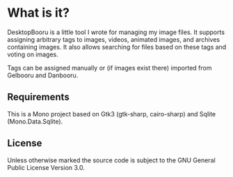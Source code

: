 # What is it?

DesktopBooru is a little tool I wrote for managing my image files. It supports assigning arbitrary tags to images, videos, animated images, and archives containing images. It also allows searching for files based on these tags and voting on images.

Tags can be assigned manually or (if images exist there) imported from Gelbooru and Danbooru.

## Requirements

This is a Mono project based on Gtk3 (gtk-sharp, cairo-sharp) and Sqlite (Mono.Data.Sqlite).

## License

Unless otherwise marked the source code is subject to the GNU General Public License Version 3.0.
